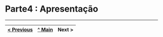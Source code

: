 # Parte4 : Apresentação

---  
[< Previous](c3.md) | [^ Main](https://github.com/AnimaisRepositorio/TI.pdf) | Next >
:--- | :---: | ---: 
